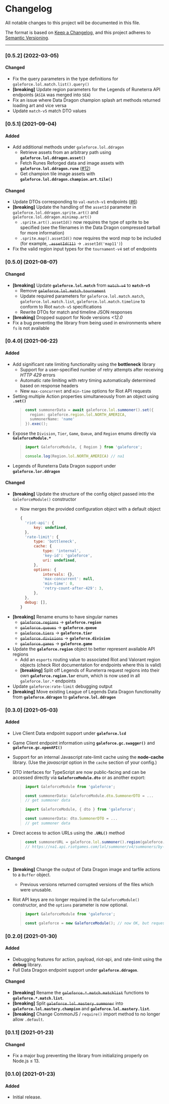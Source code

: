 # Changelog

All notable changes to this project will be documented in this file.

The format is based on [Keep a Changelog](https://keepachangelog.com/en/1.0.0/), and this project adheres to [Semantic Versioning](https://semver.org/spec/v2.0.0.html).

***

### \[0.5.2] (2022-03-05)

#### Changed

*   Fix the query parameters in the type definitions for `galeforce.lol.match.list().query()`
*   **\[breaking]** Update region parameters for the Legends of Runeterra API endpoints (`ASIA` was merged into `SEA`)
*   Fix an issue where Data Dragon champion splash art methods returned loading art and vice versa
*   Update `match-v5` match DTO values

### \[0.5.1] (2021-09-04)

#### Added

*   Add additional methods under `galeforce.lol.ddragon`
    *   Retrieve assets from an arbitrary path using **`galeforce.lol.ddragon.asset()`**
    *   Fetch Runes Reforged data and image assets with **`galeforce.lol.ddragon.rune`** ([#12](https://github.com/bcho04/galeforce/issues/12))
    *   Get champion tile image assets with **`galeforce.lol.ddragon.champion.art.tile()`**

#### Changed

*   Update DTOs corresponding to `val-match-v1` endpoints ([#6](https://github.com/bcho04/galeforce/issues/6))
*   **\[breaking]** Update the handling of the `assetId` parameter in `galeforce.lol.ddragon.sprite.art()` and `galeforce.lol.ddragon.minimap.art()`
    *   `.sprite.art().assetId()` now requires the type of sprite to be specified (see the filenames in the Data Dragon compressed tarball for more information)
    *   `.sprite.map().assetId()` now requires the word *map* to be included (for example, ~~`.assetId(11)`~~ → `.assetId('map11')`)
*   Fix the valid region input types for the `tournament-v4` set of endpoints

### \[0.5.0] (2021-08-07)

#### Changed

*   **\[breaking]** Update **`galeforce.lol.match`** from ~~`match-v4`~~ to **`match-v5`**
    *   Remove ~~`galeforce.lol.match.tournament`~~
    *   Update required parameters for `galeforce.lol.match.match`, `galeforce.lol.match.list`, `galeforce.lol.match.timeline` to conform to Riot `match-v5` specifications
    *   Rewrite DTOs for match and timeline JSON responses
*   **\[breaking]** Dropped support for Node versions *<12.0*
*   Fix a bug preventing the library from being used in environments where `fs` is not available

### \[0.4.0] (2021-06-22)

#### Added

*   Add significant rate limiting functionality using the **bottleneck** library
    *   Support for a user-specified number of retry attempts after receiving *HTTP 429* errors
    *   Automatic rate limiting with retry timing automatically determined based on response headers
    *   New `max-concurrent` and `min-time` options for Riot API requests
*   Setting multiple Action properties simultaneously from an object using **`.set()`**
    > ```typescript
    > const summonerData = await galeforce.lol.summoner().set({
    >   region: galeforce.region.lol.NORTH_AMERICA,
    >   summonerName: 'name'
    > }).exec();
    > ```
*   Expose the `Division`, `Tier`, `Game`, `Queue`, and `Region` enums directly via **`GaleforceModule.*`**
    > ```typescript
    > import GaleforceModule, { Region } from 'galeforce';
    >
    > console.log(Region.lol.NORTH_AMERICA) // na1
    > ```
*   Legends of Runeterra Data Dragon support under **`galeforce.lor.ddragon`**

#### Changed

*   **\[breaking]** Update the structure of the config object passed into the `GaleforceModule()` constructor
    *   Now merges the provided configuration object with a default object

        ```javascript
        {
          'riot-api': {
              key: undefined,
          },
          'rate-limit': {
              type: 'bottleneck',
              cache: {
                  type: 'internal',
                  'key-id': 'galeforce',
                  uri: undefined,
              },
              options: {
                  intervals: {},
                  'max-concurrent': null,
                  'min-time': 0,
                  'retry-count-after-429': 3,
              },
          },
          debug: [],
        }
        ```
*   **\[breaking]** Rename enums to have singular names
    *   ~~`galeforce.regions`~~ → **`galeforce.region`**
    *   ~~`galeforce.queues`~~ → **`galeforce.queue`**
    *   ~~`galeforce.tiers`~~ → **`galeforce.tier`**
    *   ~~`galeforce.divisions`~~ → **`galeforce.division`**
    *   ~~`galeforce.games`~~ → **`galeforce.game`**
*   Update the **`galeforce.region`** object to better represent available API regions
    *   Add an `esports` routing value to associated Riot and Valorant region objects (check Riot documentation for endpoints where this is valid)
    *   **\[breaking]** Split off Legends of Runeterra request regions into their own **`galeforce.region.lor`** enum, which is now used in all `galeforce.lor.*` endpoints
*   Update `galeforce:rate-limit` debugging output
*   **\[breaking]** Move existing League of Legends Data Dragon functionality from **`galeforce.ddragon`** to **`galeforce.lol.ddragon`**

### \[0.3.0] (2021-05-03)

#### Added

*   Live Client Data endpoint support under **`galeforce.lcd`**
*   Game Client endpoint information using **`galeforce.gc.swagger()`** and **`galeforce.gc.openAPI()`**
*   Support for an internal Javascript rate-limit cache using the **node-cache** library. (Use the *javascript* option in the `cache` section of your config.)
*   DTO interfaces for TypeScript are now public-facing and can be accessed directly via **`GaleforceModule.dto`** or as another export:

    > ```typescript
    > import GaleforceModule from 'galeforce';
    >
    > const summonerData: GaleforceModule.dto.SummonerDTO = ... 
    > // get summoner data
    > ```

    > ```typescript
    > import GaleforceModule, { dto } from 'galeforce';
    >
    > const summonerData: dto.SummonerDTO = ...
    > // get summoner data
    > ```
*   Direct access to action URLs using the **`.URL()`** method
    > ```typescript
    > const summonerURL = galeforce.lol.summoner().region(galeforce.regions.lol.NORTH_AMERICA).name('name').URL();
    > // https://na1.api.riotgames.com/lol/summoner/v4/summoners/by-name/name
    > ```

#### Changed

*   **\[breaking]** Change the output of Data Dragon image and tarfile actions to a `Buffer` object.
    *   Previous versions returned corrupted versions of the files which were unusable.
*   Riot API keys are no longer required in the `GaleforceModule()` constructor, and the `options` parameter is now optional.

    > ```typescript
    > import GaleforceModule from 'galeforce';
    >
    > const galeforce = new GaleforceModule(); // now OK, but requests requiring an API key will return a 401 Unauthorized error.
    > ```

### \[0.2.0] (2021-01-30)

#### Added

*   Debugging features for action, payload, riot-api, and rate-limit using the **debug** library.
*   Full Data Dragon endpoint support under **`galeforce.ddragon`**.

#### Changed

*   **\[breaking]** Rename the ~~`galeforce.*.match.matchlist`~~ functions to **`galeforce.*.match.list`**.
*   **\[breaking]** Split ~~`galeforce.lol.mastery.summoner`~~ into **`galeforce.lol.mastery.champion`** and **`galeforce.lol.mastery.list`**.
*   **\[breaking]** Change CommonJS / `require()` import method to no longer allow `.default`.

### \[0.1.1] (2021-01-23)

#### Changed

*   Fix a major bug preventing the library from initializing properly on Node.js ≤ 13.

### \[0.1.0] (2021-01-23)

#### Added

*   Initial release.
